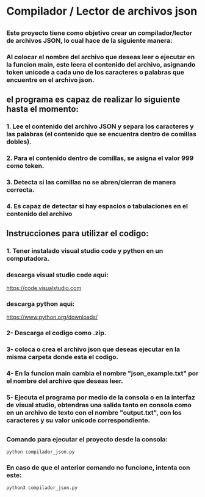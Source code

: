 # Compilador / Lector de archivos json
##

### Este proyecto tiene como objetivo crear un compilador/lector de archivos JSON, lo cual hace de la siguiente manera:
### Al colocar el nombre del archivo que deseas leer o ejecutar en la funcion main, este leera el contenido del archivo, asignando token unicode a cada uno de los caracteres o palabras que encuentre en el archivo json.
## el programa es capaz de realizar lo siguiente hasta el momento:
### 1. Lee el contenido del archivo JSON y separa los caracteres y las palabras (el contenido que se encuentra dentro de comillas dobles).
### 2. Para el contenido dentro de comillas, se asigna el valor 999 como token.
### 3. Detecta si las comillas no se abren/cierran de manera correcta.
### 4. Es capaz de detectar si hay espacios o tabulaciones en el contenido del archivo
## 

## Instrucciones para utilizar el codigo:
### 1. Tener instalado visual studio code y python en un computadora.
### descarga visual studio code aqui:
https://code.visualstudio.com
### descarga python aqui:
https://www.python.org/downloads/
### 2- Descarga el codigo como .zip.
### 3- coloca o crea el archivo json que deseas ejecutar en la misma carpeta donde esta el codigo.
### 4- En la funcion main cambia el nombre "json_example.txt" por el nombre del archivo que deseas leer.
### 5- Ejecuta el programa por medio de la consola o en la interfaz de visual studio, obtendras una salida tanto en consola como en un archivo de texto con el nombre "output.txt", con los caracteres y su valor unicode correspondiente.
## 

### Comando para ejecutar el proyecto desde la consola:
```bash
python compilador_json.py
```

### En caso de que el anterior comando no funcione, intenta con este:
```bash
python3 compilador_json.py
```
